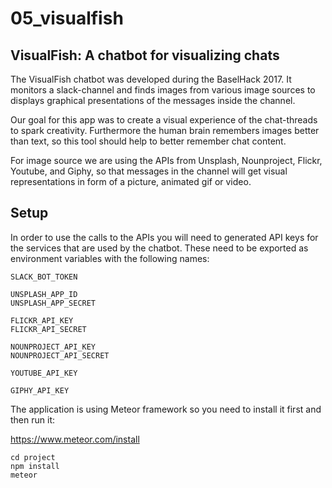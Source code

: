 # 05_visualfish
## VisualFish: A chatbot for visualizing chats
The VisualFish chatbot was developed during the BaselHack 2017.
It monitors a slack-channel and finds images from various image sources to displays graphical presentations of the messages inside the channel.

Our goal for this app was to create a visual experience of the chat-threads to spark creativity. Furthermore the human brain remembers images better than text, so this tool should help to better remember chat content.

For image source we are using the APIs from Unsplash, Nounproject, Flickr, Youtube, and Giphy, so that messages in the channel will get visual representations in form of a picture, animated gif or video.

## Setup
In order to use the calls to the APIs you will need to generated API keys for the services that are used by the chatbot. These need to be exported as environment variables with the following names:

```
SLACK_BOT_TOKEN

UNSPLASH_APP_ID
UNSPLASH_APP_SECRET

FLICKR_API_KEY
FLICKR_API_SECRET

NOUNPROJECT_API_KEY
NOUNPROJECT_API_SECRET

YOUTUBE_API_KEY

GIPHY_API_KEY
```

The application is using Meteor framework so you need to install it first and then run it:

https://www.meteor.com/install

```
cd project
npm install
meteor
```
